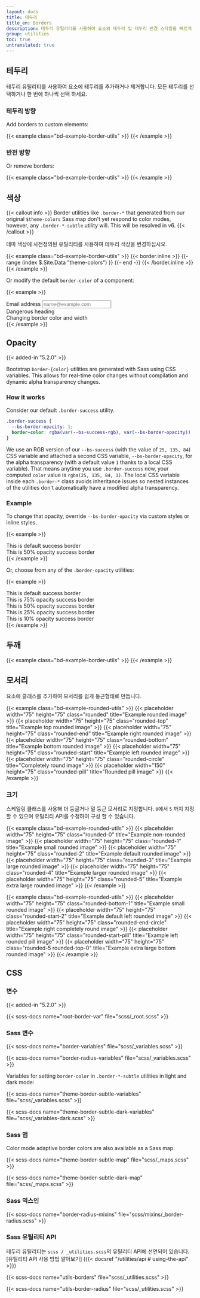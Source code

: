 ```yaml
---
layout: docs
title: 테두리
title_en: Borders
description: 테두리 유틸리티를 사용하여 요소의 테두리 및 테두리 반경 스타일을 빠르게 지정합니다. 이미지, 버튼 또는 기타 요소에 적합합니다.
group: utilities
toc: true
untranslated: true
---
```


## 테두리

테두리 유틸리티를 사용하여 요소에 테두리를 추가하거나 제거합니다. 모든 테두리를 선택하거나 한 번에 하나씩 선택 하세요.

### 테두리 방향

Add borders to custom elements:

{{< example class="bd-example-border-utils" >}}
<span class="border"></span>
<span class="border-top"></span>
<span class="border-end"></span>
<span class="border-bottom"></span>
<span class="border-start"></span>
{{< /example >}}

### 반전 방향

Or remove borders:

{{< example class="bd-example-border-utils" >}}
<span class="border border-0"></span>
<span class="border border-top-0"></span>
<span class="border border-end-0"></span>
<span class="border border-bottom-0"></span>
<span class="border border-start-0"></span>
{{< /example >}}

## 색상

{{< callout info >}}
Border utilities like `.border-*` that generated from our original `$theme-colors` Sass map don't yet respond to color modes, however, any `.border-*-subtle` utility will. This will be resolved in v6.
{{< /callout >}}

테마 색상에 사전정의된 유틸리티를 사용하여 테두리 색상을 변경하십시오.

{{< example class="bd-example-border-utils" >}}
{{< border.inline >}}
{{- range (index $.Site.Data "theme-colors") }}
<span class="border border-{{ .name }}"></span>
<span class="border border-{{ .name }}-subtle"></span>
{{- end -}}
{{< /border.inline >}}
<span class="border border-black"></span>
<span class="border border-white"></span>
{{< /example >}}

Or modify the default `border-color` of a component:

{{< example >}}
<div class="mb-4">
  <label for="exampleFormControlInput1" class="form-label">Email address</label>
  <input type="email" class="form-control border-success" id="exampleFormControlInput1" placeholder="name@example.com">
</div>

<div class="h4 pb-2 mb-4 text-danger border-bottom border-danger">
  Dangerous heading
</div>

<div class="p-3 bg-info bg-opacity-10 border border-info border-start-0 rounded-end">
  Changing border color and width
</div>
{{< /example >}}

## Opacity

{{< added-in "5.2.0" >}}

Bootstrap `border-{color}` utilities are generated with Sass using CSS variables. This allows for real-time color changes without compilation and dynamic alpha transparency changes.

### How it works

Consider our default `.border-success` utility.

```css
.border-success {
  --bs-border-opacity: 1;
  border-color: rgba(var(--bs-success-rgb), var(--bs-border-opacity)) !important;
}
```

We use an RGB version of our `--bs-success` (with the value of `25, 135, 84`) CSS variable and attached a second CSS variable, `--bs-border-opacity`, for the alpha transparency (with a default value `1` thanks to a local CSS variable). That means anytime you use `.border-success` now, your computed `color` value is `rgba(25, 135, 84, 1)`. The local CSS variable inside each `.border-*` class avoids inheritance issues so nested instances of the utilities don't automatically have a modified alpha transparency.

### Example

To change that opacity, override `--bs-border-opacity` via custom styles or inline styles.

{{< example >}}
<div class="border border-success p-2 mb-2">This is default success border</div>
<div class="border border-success p-2" style="--bs-border-opacity: .5;">This is 50% opacity success border</div>
{{< /example >}}

Or, choose from any of the `.border-opacity` utilities:

{{< example >}}
<div class="border border-success p-2 mb-2">This is default success border</div>
<div class="border border-success p-2 mb-2 border-opacity-75">This is 75% opacity success border</div>
<div class="border border-success p-2 mb-2 border-opacity-50">This is 50% opacity success border</div>
<div class="border border-success p-2 mb-2 border-opacity-25">This is 25% opacity success border</div>
<div class="border border-success p-2 border-opacity-10">This is 10% opacity success border</div>
{{< /example >}}

## 두깨

{{< example class="bd-example-border-utils" >}}
<span class="border border-1"></span>
<span class="border border-2"></span>
<span class="border border-3"></span>
<span class="border border-4"></span>
<span class="border border-5"></span>
{{< /example >}}

## 모서리

요소에 클래스를 추가하여 모서리를 쉽게 둥근형태로 만듭니다.

{{< example class="bd-example-rounded-utils" >}}
{{< placeholder width="75" height="75" class="rounded" title="Example rounded image" >}}
{{< placeholder width="75" height="75" class="rounded-top" title="Example top rounded image" >}}
{{< placeholder width="75" height="75" class="rounded-end" title="Example right rounded image" >}}
{{< placeholder width="75" height="75" class="rounded-bottom" title="Example bottom rounded image" >}}
{{< placeholder width="75" height="75" class="rounded-start" title="Example left rounded image" >}}
{{< placeholder width="75" height="75" class="rounded-circle" title="Completely round image" >}}
{{< placeholder width="150" height="75" class="rounded-pill" title="Rounded pill image" >}}
{{< /example >}}

### 크기

스케일링 클래스를 사용해 더 둥글거나 덜 둥근 모서리로 지정합니다.  `0`에서 `5` 까지 지정할 수 있으며 유틸리티 API를 수정하여 구성 할 수 있습니다.

{{< example class="bd-example-rounded-utils" >}}
{{< placeholder width="75" height="75" class="rounded-0" title="Example non-rounded image" >}}
{{< placeholder width="75" height="75" class="rounded-1" title="Example small rounded image" >}}
{{< placeholder width="75" height="75" class="rounded-2" title="Example default rounded image" >}}
{{< placeholder width="75" height="75" class="rounded-3" title="Example large rounded image" >}}
{{< placeholder width="75" height="75" class="rounded-4" title="Example larger rounded image" >}}
{{< placeholder width="75" height="75" class="rounded-5" title="Example extra large rounded image" >}}
{{< /example >}}

{{< example class="bd-example-rounded-utils" >}}
{{< placeholder width="75" height="75" class="rounded-bottom-1" title="Example small rounded image" >}}
{{< placeholder width="75" height="75" class="rounded-start-2" title="Example default left rounded image" >}}
{{< placeholder width="75" height="75" class="rounded-end-circle" title="Example right completely round image" >}}
{{< placeholder width="75" height="75" class="rounded-start-pill" title="Example left rounded pill image" >}}
{{< placeholder width="75" height="75" class="rounded-5 rounded-top-0" title="Example extra large bottom rounded image" >}}
{{< /example >}}

## CSS

### 변수

{{< added-in "5.2.0" >}}

{{< scss-docs name="root-border-var" file="scss/_root.scss" >}}

### Sass 변수

{{< scss-docs name="border-variables" file="scss/_variables.scss" >}}

{{< scss-docs name="border-radius-variables" file="scss/_variables.scss" >}}

Variables for setting `border-color` in `.border-*-subtle` utilities in light and dark mode:

{{< scss-docs name="theme-border-subtle-variables" file="scss/_variables.scss" >}}

{{< scss-docs name="theme-border-subtle-dark-variables" file="scss/_variables-dark.scss" >}}

### Sass 맵

Color mode adaptive border colors are also available as a Sass map:

{{< scss-docs name="theme-border-subtle-map" file="scss/_maps.scss" >}}

{{< scss-docs name="theme-border-subtle-dark-map" file="scss/_maps.scss" >}}

### Sass 믹스인

{{< scss-docs name="border-radius-mixins" file="scss/mixins/_border-radius.scss" >}}

### Sass 유틸리티 API

테두리 유틸리티는 `scss / _utilities.scss`의 유틸리티 API에 선언되어 있습니다. [유틸리티 API 사용 방법 알아보기] ({{< docsref "/utilities/api # using-the-api" >}})

{{< scss-docs name="utils-borders" file="scss/_utilities.scss" >}}

{{< scss-docs name="utils-border-radius" file="scss/_utilities.scss" >}}
